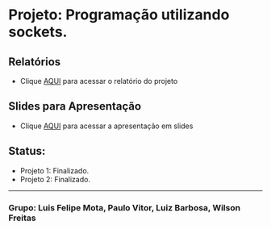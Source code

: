 # Projeto: Programação utilizando sockets.


## Relatórios
- Clique [AQUI](https://docs.google.com/document/d/1z2wJ6Upt8mXs8obN7JQXKzygnIXKEOsTbVdQIQTDtj8/edit?usp=sharing) para acessar o relatório do projeto

## Slides para Apresentação
- Clique [AQUI](https://www.canva.com/design/DAFQA3Fc8H4/bbuTKf6FC4aISg6oGxbT0A/view?utm_content=DAFQA3Fc8H4&utm_campaign=designshare&utm_medium=link2&utm_source=sharebutton) para acessar a apresentação em slides

## Status:
* Projeto 1: Finalizado. 
* Projeto 2: Finalizado.

-----

### Grupo: Luis Felipe Mota, Paulo Vitor, Luiz Barbosa, Wilson Freitas
